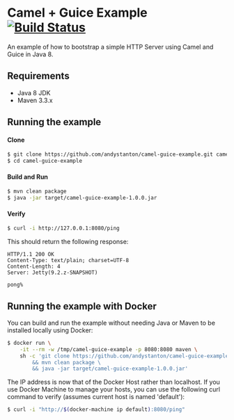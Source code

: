 # Camel + Guice Example [![Build Status](https://travis-ci.org/andystanton/camel-guice-example.svg)](https://travis-ci.org/andystanton/camel-guice-example)

An example of how to bootstrap a simple HTTP Server using Camel and Guice in Java 8.

## Requirements

 * Java 8 JDK
 * Maven 3.3.x

## Running the example

#### Clone

```sh
$ git clone https://github.com/andystanton/camel-guice-example.git camel-guice-example
$ cd camel-guice-example
```

#### Build and Run

```sh
$ mvn clean package
$ java -jar target/camel-guice-example-1.0.0.jar
```

#### Verify

```sh
$ curl -i http://127.0.0.1:8080/ping
```

This should return the following response:

```
HTTP/1.1 200 OK
Content-Type: text/plain; charset=UTF-8
Content-Length: 4
Server: Jetty(9.2.z-SNAPSHOT)

pong%
```

## Running the example with Docker

You can build and run the example without needing Java or Maven to be installed locally using Docker:

```sh
$ docker run \
    -it --rm -w /tmp/camel-guice-example -p 8080:8080 maven \
    sh -c 'git clone https://github.com/andystanton/camel-guice-example.git . \
        && mvn clean package \
        && java -jar target/camel-guice-example-1.0.0.jar'
```

The IP address is now that of the Docker Host rather than localhost. If you use Docker Machine to manage your hosts, you can use the following curl command to verify (assumes current host is named 'default'):

```sh
$ curl -i "http://$(docker-machine ip default):8080/ping"
```

